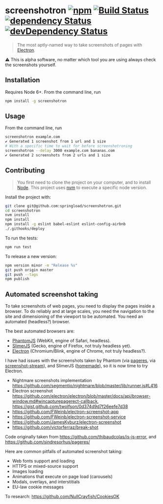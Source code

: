 screenshotron [![npm](https://img.shields.io/npm/v/screenshotron.svg?style=flat-square)](https://www.npmjs.com/package/screenshotron) [![Build Status](https://img.shields.io/travis/springload/screenshotron.svg?style=flat-square)](https://travis-ci.org/springload/screenshotron) [![dependency Status](https://img.shields.io/david/springload/screenshotron.svg?style=flat-square)](https://david-dm.org/springload/screenshotron) [![devDependency Status](https://img.shields.io/david/dev/springload/screenshotron.svg?style=flat-square)](https://david-dm.org/springload/screenshotron)
==========

> The most aptly-named way to take screenshots of pages with [Electron](http://electron.atom.io/).

:warning: This is alpha software, no matter which tool you are using always check the screenshots yourself.

## Installation

Requires Node 6+. From the command line, run

```sh
npm install -g screenshotron
```

## Usage

From the command line, run

```sh
screenshotron example.com
✔ Generated 1 screenshot from 1 url and 1 size
# With a specific time to wait for before screenshotroning
screenshotron --delay 3000 example.com bananas.com
✔ Generated 2 screenshots from 2 urls and 1 size
```

## Contributing

> You first need to clone the project on your computer, and to install [Node](https://nodejs.org). This project uses [nvm](https://github.com/creationix/nvm) to execute a specific node version.

Install the project with:

```sh
git clone git@github.com:springload/screenshotron.git
cd screenshotron
nvm install
npm install
npm install -g eslint babel-eslint eslint-config-airbnb
./.githooks/deploy
```

To run the tests:

```sh
npm run test
```

To release a new version:

```sh
npm version minor -m "Release %s"
git push origin master
git push --tags
npm publish
```

## Automated screenshot taking

To take screenshots of web pages, you need to display the pages inside a browser. To do reliably and at large scales, you need the navigation to the site and dimensioning of the viewport to be automated. You need an automated (headless?) browser.

The best automated browsers are:

- [PhantomJS](http://phantomjs.org/) (WebKit, engine of Safari, headless).
- [SlimerJS](https://slimerjs.org/) (Gecko, engine of Firefox, not truly headless yet).
- [Electron](http://electron.atom.io/) (Chromium/Blink, engine of Chrome, not truly headless?).

I have had issues with the screenshots taken by Phantom (via [pageres](https://github.com/sindresorhus/pageres/), via [screenshot-stream](https://github.com/kevva/screenshot-stream)), and SlimerJS ([homemade](https://github.com/springload/madewithwagtail/blob/c4a6e16b0196e794cd807709b5a00da807181039/scripts/slimerjs-screenshot.js)), so it is now time to try Electron.

- Nightmare screenshots implementation https://github.com/segmentio/nightmare/blob/master/lib/runner.js#L416
- Electron screenshot https://github.com/electron/electron/blob/master/docs/api/browser-window.md#wincapturepagerect-callback, https://gist.github.com/twolfson/0d374d9d7f26eefe7d38
- https://github.com/FWeinb/electron-screenshot-app
- https://github.com/FWeinb/electron-screenshot-service
- https://github.com/JamesKyburz/electron-screenshot
- https://github.com/victorferraz/break-shot

Code originally taken from https://github.com/thibaudcolas/is-js-error, and https://github.com/sindresorhus/pageres/

Here are common pitfalls of automated screenshot taking:

- Web fonts support and loading
- HTTPS or mixed-source support
- Images loading
- Animations that execute on page load (carousels)
- Modals, overlays, and interstitials
- EU-law cookie messages

To research: https://github.com/NullCrayfish/CookiesOK
